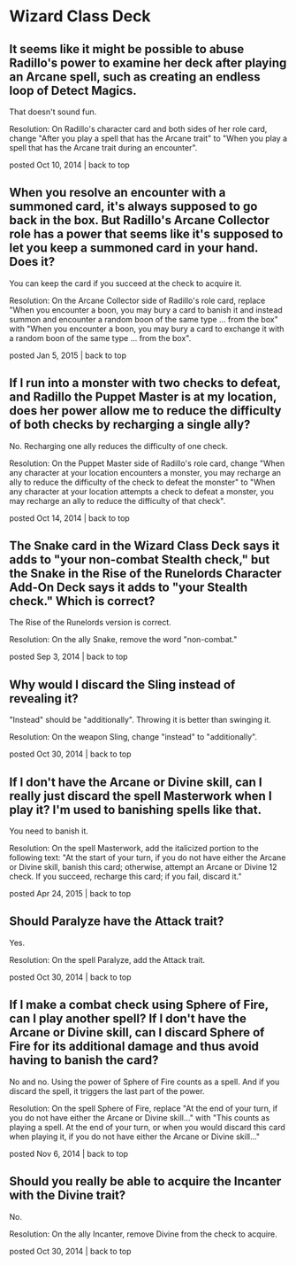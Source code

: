 # Wizard Class Deck

## It seems like it might be possible to abuse Radillo's power to examine her deck after playing an Arcane spell, such as creating an endless loop of Detect Magics.

That doesn't sound fun.

Resolution: On Radillo's character card and both sides of her role card, change "After you play a spell that has the Arcane trait" to "When you play a spell that has the Arcane trait during an encounter".

posted Oct 10, 2014 | back to top

## When you resolve an encounter with a summoned card, it's always supposed to go back in the box. But Radillo's Arcane Collector role has a power that seems like it's supposed to let you keep a summoned card in your hand. Does it?

You can keep the card if you succeed at the check to acquire it.

Resolution: On the Arcane Collector side of Radillo's role card, replace "When you encounter a boon, you may bury a card to banish it and instead summon and encounter a random boon of the same type ... from the box" with "When you encounter a boon, you may bury a card to exchange it with a random boon of the same type ... from the box".

posted Jan 5, 2015 | back to top

## If I run into a monster with two checks to defeat, and Radillo the Puppet Master is at my location, does her power allow me to reduce the difficulty of both checks by recharging a single ally?

No. Recharging one ally reduces the difficulty of one check.

Resolution: On the Puppet Master side of Radillo's role card, change "When any character at your location encounters a monster, you may recharge an ally to reduce the difficulty of the check to defeat the monster" to "When any character at your location attempts a check to defeat a monster, you may recharge an ally to reduce the difficulty of that check".

posted Oct 14, 2014 | back to top

## The Snake card in the Wizard Class Deck says it adds to "your non-combat Stealth check," but the Snake in the Rise of the Runelords Character Add-On Deck says it adds to "your Stealth check." Which is correct?

The Rise of the Runelords version is correct.

Resolution: On the ally Snake, remove the word "non-combat."

posted Sep 3, 2014 | back to top

## Why would I discard the Sling instead of revealing it?

"Instead" should be "additionally". Throwing it is better than swinging it.

Resolution: On the weapon Sling, change "instead" to "additionally".

posted Oct 30, 2014 | back to top

## If I don't have the Arcane or Divine skill, can I really just discard the spell Masterwork when I play it? I'm used to banishing spells like that.

You need to banish it.

Resolution: On the spell Masterwork, add the italicized portion to the following text: "At the start of your turn, if you do not have either the Arcane or Divine skill, banish this card; otherwise, attempt an Arcane or Divine 12 check. If you succeed, recharge this card; if you fail, discard it."

posted Apr 24, 2015 | back to top

## Should Paralyze have the Attack trait?

Yes.

Resolution: On the spell Paralyze, add the Attack trait.

posted Oct 30, 2014 | back to top

## If I make a combat check using Sphere of Fire, can I play another spell? If I don't have the Arcane or Divine skill, can I discard Sphere of Fire for its additional damage and thus avoid having to banish the card?

No and no. Using the power of Sphere of Fire counts as a spell. And if you discard the spell, it triggers the last part of the power.

Resolution: On the spell Sphere of Fire, replace "At the end of your turn, if you do not have either the Arcane or Divine skill..." with "This counts as playing a spell. At the end of your turn, or when you would discard this card when playing it, if you do not have either the Arcane or Divine skill..."

posted Nov 6, 2014 | back to top

## Should you really be able to acquire the Incanter with the Divine trait?

No.

Resolution: On the ally Incanter, remove Divine from the check to acquire.

posted Oct 30, 2014 | back to top